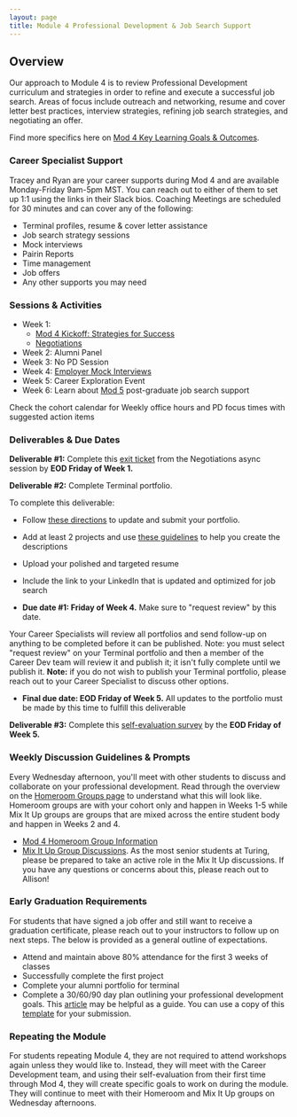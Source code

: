 ```yaml
---
layout: page
title: Module 4 Professional Development & Job Search Support
---
```


## Overview
Our approach to Module 4 is to review Professional Development curriculum and strategies in order to refine and execute a successful job search. Areas of focus include outreach and networking, resume and cover letter best practices, interview strategies, refining job search strategies, and negotiating an offer.

Find more specifics here on [Mod 4 Key Learning Goals & Outcomes](/module_four/mod4_learning_goals).


### Career Specialist Support

Tracey and Ryan are your career supports during Mod 4 and are available Monday-Friday 9am-5pm MST. You can reach out to either of them to set up 1:1 using the links in their Slack bios. Coaching Meetings are scheduled for 30 minutes and can cover any of the following:

* Terminal profiles, resume & cover letter assistance
* Job search strategy sessions 
* Mock interviews
* Pairin Reports
* Time management
* Job offers
* Any other supports you may need 

### Sessions & Activities
* Week 1: 
  * [Mod 4 Kickoff: Strategies for Success](/module_four/week1_kickoff)
  * [Negotiations](/module_four/negotiations)
* Week 2: Alumni Panel
* Week 3: No PD Session
* Week 4: [Employer Mock Interviews](/module_four/mod4_mock_interviews)
* Week 5: Career Exploration Event
* Week 6: Learn about [Mod 5](/module-5/index) post-graduate job search support

Check the cohort calendar for Weekly office hours and PD focus times with suggested action items

### Deliverables & Due Dates

**Deliverable #1:** Complete this [exit ticket](https://forms.gle/v9vb4doeBpE3WNHZ8) from the Negotiations async session by **EOD Friday of Week 1.**

**Deliverable #2:** Complete Terminal portfolio. 

To complete this deliverable:

  * Follow [these directions](/resources/terminal_directions) to update and submit your portfolio. 
  * Add at least 2 projects and use [these guidelines](https://docs.google.com/document/d/1zKePxhD-xQdLRPeLI21E71ET_U88ZZ-SKTQjRVzs8tM/edit?usp=sharing) to help you create the descriptions 
  * Upload your polished and targeted resume
  * Include the link to your LinkedIn that is updated and optimized for job search
  
  * **Due date #1: Friday of Week 4.** Make sure to "request review" by this date.
 
 Your Career Specialists will review all portfolios and send follow-up on anything to be completed before it can be published. Note: you must select "request review" on your Terminal portfolio and then a member of the Career Dev team will review it and publish it; it isn't fully complete until we publish it. **Note:** if you do not wish to publish your Terminal portfolio, please reach out to your Career Specialist to discuss other options. 
  
  * **Final due date: EOD Friday of Week 5.** All updates to the portfolio must be made by this time to fulfill this deliverable


**Deliverable #3:** Complete this [self-evaluation survey](https://airtable.com/shrsS9pDedt4Jvnkd) by the **EOD Friday of Week 5.** 


### Weekly Discussion Guidelines & Prompts
Every Wednesday afternoon, you'll meet with other students to discuss and collaborate on your professional development. Read through the overview on the [Homeroom Groups page](/student_discussion_groups/index) to understand what this will look like. Homeroom groups are with your cohort only and happen in Weeks 1-5 while Mix It Up groups are groups that are mixed across the entire student body and happen in Weeks 2 and 4.

* [Mod 4 Homeroom Group Information](/student_discussion_groups/mod4_homeroom_discussion_prompts)
* [Mix It Up Group Discussions](/mixed_groups/index). As the most senior students at Turing, please be prepared to take an active role in the Mix It Up discussions. If you have any questions or concerns about this, please reach out to Allison!

### Early Graduation Requirements

For students that have signed a job offer and still want to receive a graduation certificate, please reach out to your instructors to follow up on next steps. The below is provided as a general outline of expectations.

* Attend and maintain above 80% attendance for the first 3 weeks of classes
* Successfully complete the first project
* Complete your alumni portfolio for terminal
* Complete a 30/60/90 day plan outlining your professional development goals. This [article](https://www.themuse.com/advice/30-60-90-day-plan-instructions-template-example) may be helpful as a guide. You can use a copy of this [template](https://docs.google.com/document/d/1Ak0aP-b8D99cD_uYNaw4Ojo7A8HaJnaTso_U1ooTCfo/edit#)  for your submission.

### Repeating the Module
For students repeating Module 4, they are not required to attend workshops again unless they would like to. Instead, they will meet with the Career Development team, and using their self-evaluation from their first time through Mod 4, they will create specific goals to work on during the module. They will continue to meet with their Homeroom and Mix It Up groups on Wednesday afternoons. 
